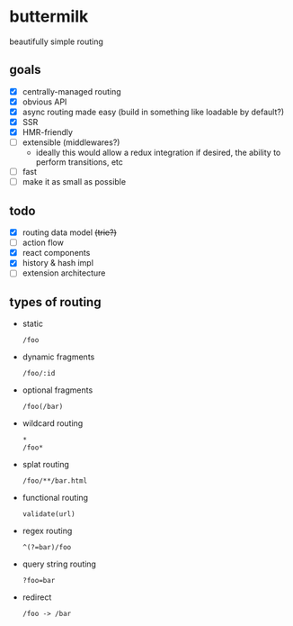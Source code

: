 # buttermilk

beautifully simple routing

## goals

- [x] centrally-managed routing
- [x] obvious API
- [x] async routing made easy (build in something like loadable by default?)
- [x] SSR
- [x] HMR-friendly
- [ ] extensible (middlewares?)
    - ideally this would allow a redux integration if desired, the ability to perform transitions, etc
- [ ] fast
- [ ] make it as small as possible

## todo

- [x] routing data model ~~(trie?)~~
- [ ] action flow
- [x] react components
- [x] history & hash impl
- [ ] extension architecture

## types of routing

- static
  ```
  /foo
  ```

- dynamic fragments
  ```
  /foo/:id
  ```

- optional fragments
  ```
  /foo(/bar)
  ```

- wildcard routing
  ```
  *
  /foo*
  ```

- splat routing
  ```
  /foo/**/bar.html
  ```

- functional routing
  ```
  validate(url)
  ```

- regex routing
  ```
  ^(?=bar)/foo
  ```

- query string routing
  ```
  ?foo=bar
  ```

- redirect
  ```
  /foo -> /bar
  ```
